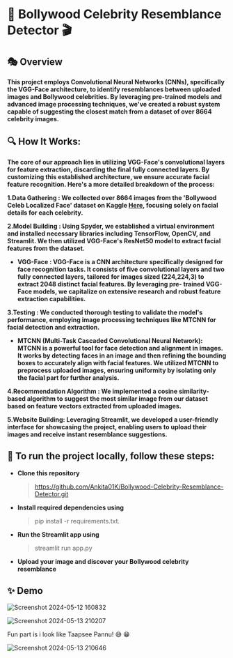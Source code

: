 # 🎥 **Bollywood Celebrity Resemblance Detector** 🎬

## 🎭 **Overview**

**This project employs Convolutional Neural Networks (CNNs), specifically the VGG-Face architecture, to identify resemblances between uploaded images and Bollywood celebrities. By leveraging pre-trained models and advanced image processing techniques, we've created a robust system capable of suggesting the closest match from a dataset of over 8664 celebrity images.**

## 🔍 **How It Works:**

**The core of our approach lies in utilizing VGG-Face's convolutional layers for feature extraction, discarding the final fully connected layers. By customizing this established architecture, we ensure accurate facial feature recognition. Here's a more detailed breakdown of the process:**

**1.Data Gathering : We collected over 8664 images from the 'Bollywood Celeb Localized Face' dataset on Kaggle [Here](https://www.kaggle.com/datasets/sushilyadav1998/bollywood-celeb-localized-face-dataset),  focusing solely on facial details for each celebrity.**
 

**2.Model Building : Using Spyder, we established a virtual environment and installed necessary libraries including TensorFlow, OpenCV, and Streamlit. We then utilized VGG-Face's ResNet50 model to extract facial features from the dataset.**


 + **VGG-Face : VGG-Face is a CNN architecture specifically designed for face recognition tasks. It consists of five convolutional layers and two fully connected layers, tailored for images sized (224,224,3) to extract 2048 distinct facial features. By leveraging pre- 
      trained VGG-Face models, we capitalize on extensive research and robust feature extraction capabilities.**
  

**3.Testing : We conducted thorough testing to validate the model's performance, employing image processing techniques like MTCNN for facial detection and extraction.**


 + **MTCNN (Multi-Task Cascaded Convolutional Neural Network): MTCNN is a powerful tool for face detection and alignment in images. It works by detecting faces in an image and then refining the bounding boxes to accurately align with facial features. We utilized MTCNN 
       to preprocess uploaded images, ensuring uniformity by isolating only the facial part for further analysis.**
   

**4.Recommendation Algorithm : We implemented a cosine similarity-based algorithm to suggest the most similar image from our dataset based on feature vectors extracted from uploaded images.**


**5.Website Building: Leveraging Streamlit, we developed a user-friendly interface for showcasing the project, enabling users to upload their images and receive instant resemblance suggestions.**


## 🚀 **To run the project locally, follow these steps:**


+ **Clone this repository**

  > https://github.com/Ankita01K/Bollywood-Celebrity-Resemblance-Detector.git

+ **Install required dependencies using**

  > pip install -r requirements.txt. 

+ **Run the Streamlit app using**

  > streamlit run app.py
  
+ **Upload your image and discover your Bollywood celebrity resemblance**

  
## ✨ Demo

![Screenshot 2024-05-12 160832](https://github.com/Ankita01K/Bollywood-Celebrity-Resemblance-Detector/assets/123232024/03a01f46-9656-4942-8625-d227189bd038)


![Screenshot 2024-05-13 210207](https://github.com/Ankita01K/Bollywood-Celebrity-Resemblance-Detector/assets/123232024/a7dba571-e8a1-406a-b079-06988b26fbd8)

Fun part  is i look like Taapsee Pannu!  :sweat_smile: 😁

![Screenshot 2024-05-13 210646](https://github.com/Ankita01K/Bollywood-Celebrity-Resemblance-Detector/assets/123232024/ad976be8-7d8e-4a42-bc7e-9a4c9ac91998)


